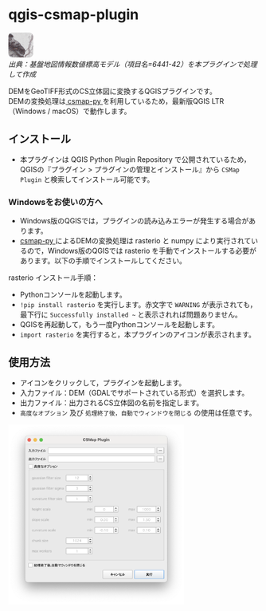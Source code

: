 # qgis-csmap-plugin

<img src='./imgs/icon.png' alt="CSMap Plugin Icon" width="10%"><br>
_出典：基盤地図情報数値標高モデル（項目名=6441-42）を本プラグインで処理して作成_

DEMをGeoTIFF形式のCS立体図に変換するQGISプラグインです。<br>
DEMの変換処理は[ csmap-py ](https://github.com/MIERUNE/csmap-py)を利用しているため，最新版QGIS LTR（Windows / macOS）で動作します。<br>

## インストール

 - 本プラグインは QGIS Python Plugin Repository で公開されているため，QGISの『プラグイン > プラグインの管理とインストール』から `CSMap Plugin` と検索してインストール可能です。

 ### Windowsをお使いの方へ
 - Windows版のQGISでは，プラグインの読み込みエラーが発生する場合があります。<br>
 - [csmap-py ](https://github.com/MIERUNE/csmap-py)によるDEMの変換処理は rasterio と numpy により実行されているので，Windows版のQGISでは rasterio を手動でインストールする必要があります。以下の手順でインストールしてください。<br>

rasterio インストール手順：
 - Pythonコンソールを起動します。
 - `!pip install rasterio` を実行します。赤文字で `WARNING` が表示されても，最下行に `Successfully installed ~` と表示されれば問題ありません。
 - QGISを再起動して，もう一度Pythonコンソールを起動します。
 - `import rasterio` を実行すると，本プラグインのアイコンが表示されます。

## 使用方法

 - アイコンをクリックして，プラグインを起動します。
 - 入力ファイル：DEM（GDALでサポートされている形式）を選択します。
 - 出力ファイル：出力されるCS立体図の名前を指定します。
 - `高度なオプション` 及び `処理終了後，自動でウィンドウを閉じる` の使用は任意です。

<img src='./imgs/usage.png' alt="Usage Example of CSMap Plugin" width="70%">
